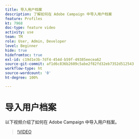```yaml
---
title: 导入用户档案
description: 了解如何在 Adobe Campaign 中导入用户档案
feature: Profiles
kt: 7968
doc-type: feature video
activity: use
team: TM
role: User, Admin, Developer
level: Beginner
hide: true
hidefromtoc: true
exl-id: c19d1e3b-7df4-454d-b59f-49385eecea62
source-git-commit: af1d6c836b2609c5abe2f82fd32eb7352d512543
workflow-type: ht
source-wordcount: '0'
ht-degree: 100%

---
```


# 导入用户档案

以下视频介绍了如何在 Adobe Campaign 中导入用户档案。

>[!VIDEO](https://video.tv.adobe.com/v/25608?quality=12)
